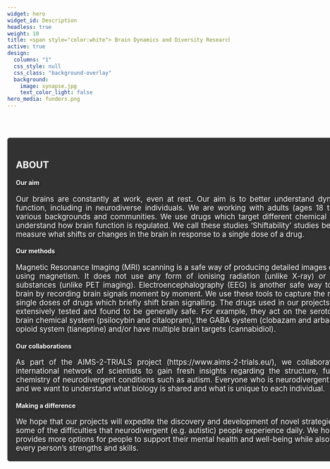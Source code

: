 ```yaml
---
widget: hero
widget_id: Description
headless: true
weight: 10
title: <span style="color:white"> Brain Dynamics and Diversity Research Group </span>
active: true
design:
  columns: "1"
  css_style: null
  css_class: "background-overlay"
  background:
    image: synapse.jpg
    text_color_light: false
hero_media: funders.png 
---
```

<br>
<br>
<br>

<section style="background-color: rgba(0, 0, 0, 0.8); padding: 2vw; border-radius: 5px; margin-right: -35vw;">

<h2> <span style="color:white;"> ABOUT </span> </h2>

<h4> <span style="color:white; text-shadow: 2px 2px 4px rgba(0, 0, 0, 0.7);"> Our aim </span> </h4>
<div style="text-align: justify; text-justify: inter-word; color:white; font-size: calc(12px + 0.5vw); text-shadow: 2px 2px 4px rgba(0, 0, 0, 0.7); width: 100%; box-sizing: border-box;">
  Our brains are constantly at work, even at rest. Our aim is to better understand dynamic brain function, including in neurodiverse individuals. We are working with adults (ages 18 to 65) from various backgrounds and communities. We use drugs which target different chemical systems to understand how brain function is regulated. We call these studies ‘Shiftability’ studies because they measure what shifts or changes in the brain in response to a single dose of a drug.
</div>

<h4> <span style="color:white; text-shadow: 2px 2px 4px rgba(0, 0, 0, 0.7);"> Our methods </span> </h4>
<div style="text-align: justify; text-justify: inter-word; color:white; font-size: calc(12px + 0.5vw); text-shadow: 2px 2px 4px rgba(0, 0, 0, 0.7); width: 100%; box-sizing: border-box;">
  Magnetic Resonance Imaging (MRI) scanning is a safe way of producing detailed images of the brain using magnetism. It does not use any form of ionising radiation (unlike X-ray) or radioactive substances (unlike PET imaging). Electroencephalography (EEG) is another safe way to study the brain by recording brain signals moment by moment. We use these tools to capture the response to single doses of drugs which briefly shift brain signalling. The drugs used in our projects have been extensively tested and found to be generally safe. For example, they act on the serotonin (5-HT) brain chemical system (psilocybin and citalopram), the GABA system (clobazam and arbaclofen), the opioid system (tianeptine) and/or have multiple brain targets (cannabidiol).
</div>

<h4> <span style="color:white; text-shadow: 2px 2px 4px rgba(0, 0, 0, 0.7);"> Our collaborations </span> </h4>
<div style="text-align: justify; text-justify: inter-word; color:white; font-size: calc(12px + 0.5vw); text-shadow: 2px 2px 4px rgba(0, 0, 0, 0.7); width: 100%; box-sizing: border-box;">
  As part of the AIMS-2-TRIALS project (https://www.aims-2-trials.eu/), we collaborate with an international network of scientists to gain fresh insights regarding the structure, function and chemistry of neurodivergent conditions such as autism. Everyone who is neurodivergent is different and we want to understand what biology is shared and what is unique to each individual.
</div>

<h4> <span style="color:white; text-shadow: 2px 2px 4px rgba(0, 0, 0, 0.7);"> Making a difference </span> </h4>
<div style="text-align: justify; text-justify: inter-word; color:white; font-size: calc(12px + 0.5vw); text-shadow: 2px 2px 4px rgba(0, 0, 0, 0.7); width: 100%; box-sizing: border-box;">
  We hope that our projects will expedite the discovery and development of novel strategies to tackle some of the difficulties that neurodivergent (e.g. autistic) people experience daily. We hope that this provides more options for people to support their mental health and well-being while also preserving every person’s strengths and skills.
</div>

</section>
